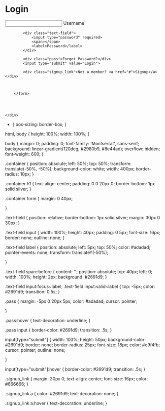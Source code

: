 
<!DOCTYPE html>
<html lang="en">

<head>
    <meta charset="UTF-8">
    <meta http-equiv="X-UA-Compatible" content="IE=edge">
    <meta name="viewport" content="width=device-width, initial-scale=1.0">
    <title>Login</title>
    <link rel="stylesheet" href="style.css">
    <link rel="preconnect" href="https://fonts.googleapis.com">
    <link rel="preconnect" href="https://fonts.gstatic.com" crossorigin>
    <link href="https://fonts.googleapis.com/css2?family=Montserrat&display=swap" rel="stylesheet">
</head>

<body>
    <div class="container">
        <h1>Login</h1>
        <form method="post">
            <div class="text-field">
                <input type="text" required>
                <span></span>
                <label>Username</label>
            </div>

            <div class="text-field">
                <input type="password" required>
                <span></span>
                <label>Password</label>
            </div>

            <div class="pass">Forgot Password?</div>
            <input type="submit" value="Login">

            <div class="signup_link">Not a member? <a href="#">Signup</a> </div>



        </form>




    </div>

</body>

</html>

* {
    box-sizing: border-box;
}

html,
body {
    height: 100%;
    width: 100%;
}

body {
    margin: 0;
    padding: 0;
    font-family: 'Montserrat', sans-serif;
    background: linear-gradient(120deg, #2980b9, #8e44ad);
    overflow: hidden;
    font-weight: 600;
}


.container {
    position: absolute;
    left: 50%;
    top: 50%;
    transform: translate(-50%, -50%);
    background-color: white;
    width: 400px;
    border-radius: 10px;
}

.container h1 {
    text-align: center;
    padding: 0 0 20px 0;
    border-bottom: 1px solid silver;
}


.container form {
    margin: 0 40px;

}

.text-field {
    position: relative;
    border-bottom: 1px solid silver;
    margin: 30px 0 30px;
}

.text-field input {
    width: 100%;
    height: 40px;
    padding: 0 5px;
    font-size: 16px;
    border: none;
    outline: none;
}

.text-field label {
    position: absolute;
    left: 5px;
    top: 50%;
    color: #adadad;
    pointer-events: none;
    transform: translateY(-50%);

}

.text-field span::before {
    content: '';
    position: absolute;
    top: 40px;
    left: 0;
    width: 100%;
    height: 2px;
    background: #2691d9;
}


.text-field input:focus~label,
.text-field input:valid~label {
    top: -5px;
    color: #2691d9;
    transition: 0.5s;
}


.pass {
    margin: -5px 0 20px 5px;
    color: #adadad;
    cursor: pointer;

}

.pass:hover {
    text-decoration: underline;
}

.pass input {
    border-color: #2691d9;
    transition: .5s;
}


input[type="submit"] {
    width: 100%;
    height: 50px;
    background-color: #2691d9;
    border: none;
    border-radius: 25px;
    font-size: 18px;
    color: #e9f4fb;
    cursor: pointer;
    outline: none;


}

input[type="submit"]:hover {
    border-color: #2691d9;
    transition: .5s;
}


.signup_link {
    margin: 30px 0;
    text-align: center;
    font-size: 16px;
    color: #666666;
}

.signup_link a {
    color: #2691d9;
    text-decoration: none;
}

.signup_link a:hover {
    text-decoration: underline;
}
